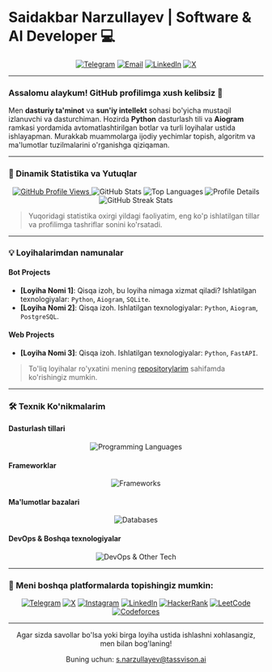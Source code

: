 # Saidakbar Narzullayev | Software & AI Developer 💻

<div align="center">
  <a href="https://t.me/NarzullayevMe"><img src="https://img.shields.io/badge/Telegram-26A5E4?style=for-the-badge&logo=telegram&logoColor=white" alt="Telegram" /></a>
  <a href="mailto:s.narzullayev@tassvison.ai"><img src="https://img.shields.io/badge/Email-D14836?style=for-the-badge&logo=gmail&logoColor=white" alt="Email" /></a>
  <a href="https://www.linkedin.com/in/narzullayevme/"><img src="https://img.shields.io/badge/LinkedIn-0077B5?style=for-the-badge&logo=linkedin&logoColor=white" alt="LinkedIn" /></a>
  <a href="https://x.com/NarzullayevMe"><img src="https://img.shields.io/badge/X-000000?style=for-the-badge&logo=x&logoColor=white" alt="X" /></a>
</div>

---

### Assalomu alaykum! GitHub profilimga xush kelibsiz 👋

Men **dasturiy ta'minot** va **sun'iy intellekt** sohasi bo'yicha mustaqil izlanuvchi va dasturchiman. Hozirda **Python** dasturlash tili va **Aiogram** ramkasi yordamida avtomatlashtirilgan botlar va turli loyihalar ustida ishlayapman. Murakkab muammolarga ijodiy yechimlar topish, algoritm va ma'lumotlar tuzilmalarini o'rganishga qiziqaman. 

---

### 🚀 Dinamik Statistika va Yutuqlar

<div align="center">
  <a href="https://github.com/menarzullayev">
    <img src="https://komarev.com/ghpvc/?username=menarzullayev&color=26A5E4" alt="GitHub Profile Views" />
  </a>
  <img src="https://github-readme-stats.vercel.app/api?username=menarzullayev&show_icons=true&theme=vue-dark&include_all_commits=true&count_private=true" alt="GitHub Stats" />
  <img src="https://github-readme-stats.vercel.app/api/top-langs/?username=menarzullayev&layout=compact&theme=vue-dark" alt="Top Languages" />
  <img src="https://github-profile-summary-cards.vercel.app/api/cards/profile-details?username=menarzullayev&theme=vue-dark" alt="Profile Details" />
  <img src="https://github-readme-streak-stats.herokuapp.com/?user=menarzullayev&theme=vue-dark" alt="GitHub Streak Stats" />
</div>

> Yuqoridagi statistika oxirgi yildagi faoliyatim, eng ko'p ishlatilgan tillar va profilimga tashriflar sonini ko'rsatadi.

---

### 💡 Loyihalarimdan namunalar

#### Bot Projects
* **[Loyiha Nomi 1]**: Qisqa izoh, bu loyiha nimaga xizmat qiladi? Ishlatilgan texnologiyalar: `Python`, `Aiogram`, `SQLite`.
* **[Loyiha Nomi 2]**: Qisqa izoh. Ishlatilgan texnologiyalar: `Python`, `Aiogram`, `PostgreSQL`.

#### Web Projects
* **[Loyiha Nomi 3]**: Qisqa izoh. Ishlatilgan texnologiyalar: `Python`, `FastAPI`.

> To'liq loyihalar ro'yxatini mening [repositorylarim](https://github.com/menarzullayev?tab=repositories) sahifamda ko'rishingiz mumkin.

---

### 🛠️ Texnik Ko'nikmalarim

#### Dasturlash tillari
<p align="center">
  <img src="https://skillicons.dev/icons?i=python,pytorch,tensorflow,sklearn" alt="Programming Languages" />
</p>

#### Frameworklar
<p align="center">
  <img src="https://skillicons.dev/icons?i=fastapi,aiogram" alt="Frameworks" />
</p>

#### Ma'lumotlar bazalari
<p align="center">
  <img src="https://skillicons.dev/icons?i=postgres,sqlite" alt="Databases" />
</p>

#### DevOps & Boshqa texnologiyalar
<p align="center">
  <img src="https://skillicons.dev/icons?i=git,docker,vscode,linux" alt="DevOps & Other Tech" />
</p>

---

### 🤝 Meni boshqa platformalarda topishingiz mumkin:

<p align="center">
  <a href="https://t.me/NarzullayevMe"><img src="https://img.shields.io/badge/Telegram-26A5E4?style=for-the-badge&logo=telegram&logoColor=white" alt="Telegram" /></a>
  <a href="https://x.com/NarzullayevMe"><img src="https://img.shields.io/badge/X-000000?style=for-the-badge&logo=x&logoColor=white" alt="X" /></a>
  <a href="https://www.instagram.com/narzullayevme/"><img src="https://img.shields.io/badge/Instagram-E4405F?style=for-the-badge&logo=instagram&logoColor=white" alt="Instagram" /></a>
  <a href="https://www.linkedin.com/in/narzullayevme/"><img src="https://img.shields.io/badge/LinkedIn-0077B5?style=for-the-badge&logo=linkedin&logoColor=white" alt="LinkedIn" /></a>
  <a href="https://www.hackerrank.com/narzullayevme"><img src="https://img.shields.io/badge/HackerRank-2EC866?style=for-the-badge&logo=hackerrank&logoColor=white" alt="HackerRank" /></a>
  <a href="https://leetcode.com/narzullayevme"><img src="https://img.shields.io/badge/LeetCode-FFA116?style=for-the-badge&logo=leetcode&logoColor=white" alt="LeetCode" /></a>
  <a href="https://codeforces.com/profile/Narzullayevme"><img src="https://img.shields.io/badge/Codeforces-1F8ACB?style=for-the-badge&logo=codeforces&logoColor=white" alt="Codeforces" /></a>
</p>

---

<div align="center">
  <p>Agar sizda savollar bo'lsa yoki birga loyiha ustida ishlashni xohlasangiz, men bilan bog'laning!</p>
  <p>
    Buning uchun: <a href="mailto:s.narzullayev@tassvison.ai">s.narzullayev@tassvison.ai</a>
  </p>
</div>
